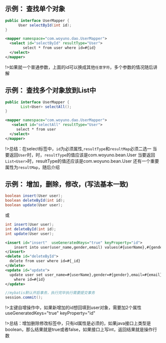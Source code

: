 ## 示例： 查找单个对象

```java
public interface UserMapper {
	  User selectById(int id);
}
```
```xml
<mapper namespace="com.woyuno.dao.UserMapper">
  <select id="selectById" resultType="User">
  		select * from user where id=#{id}
  </select>   
</mapper>  
```

!>如果就一个普通参数，上面的id可以换成其他`任意字符`，多个参数的情况随后讲解

## 示例： 查找多个对象放到List中

```java
public interface UserMapper {
	   List<User> selectAll();
}
```
```xml
<mapper namespace="com.woyuno.dao.UserMapper">
   <select id="selectAll" resultType="User">
  	 select * from user
  </select>  
</mapper> 
```

!>总结：在select标签中，`id`为必须属性,`resultType`和`resultMap`必须二选一
当要返回`User`时，时，`resultType`的值应该是com.woyuno.bean.User 当要返回`List<User>`时，resultType的值还应该是com.woyuno.bean.User
还有一个重要属性为`resultMap`，随后介绍


## 示例： 增加，删除，修改，(写法基本一致)

```java
boolean insert(User user);
boolean deleteById(int id);
boolean update(User user);
```
或
```java
int insert(User user);
int deleteById(int id);
int update(User user);
```

```xml
<insert id="insert"  useGeneratedKeys="true" keyProperty="id">
	insert into user(user_name,gender,email) values(#{userName},#{gender},#{email})
</insert>
<delete id="deleteById">
  delete from user where id=#{_id}
</delete>
<update id="update">
  update user set user_name=#{userName},gender=#{gender},email=#{email} 
    where id=#{id}
</update>
```
```java
//mybatis默认开启事务，执行完毕执行需要提交事务
session.commit();
```

!>主键自增操作中，如果新增加的id想回填到user对象，需要加2个属性   useGeneratedKeys="true" keyProperty="id"

!>总结：增加删除修改标签中，只有id属性是必须的，如果java接口上类型是boolean，那么结果就是true或者false，如果接口上写int，返回结果就是操作行数